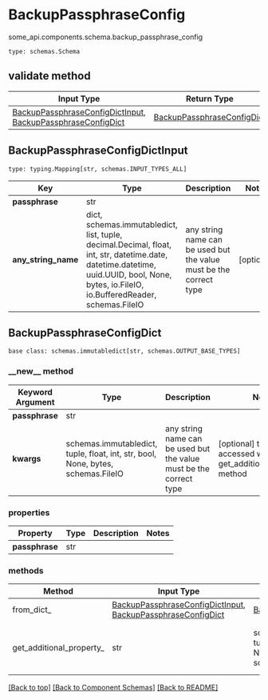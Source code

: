 # BackupPassphraseConfig
some_api.components.schema.backup_passphrase_config
```
type: schemas.Schema
```

## validate method
Input Type | Return Type | Notes
------------ | ------------- | -------------
[BackupPassphraseConfigDictInput](#backuppassphraseconfigdictinput), [BackupPassphraseConfigDict](#backuppassphraseconfigdict) | [BackupPassphraseConfigDict](#backuppassphraseconfigdict) |

## BackupPassphraseConfigDictInput
```
type: typing.Mapping[str, schemas.INPUT_TYPES_ALL]
```
Key | Type |  Description | Notes
------------ | ------------- | ------------- | -------------
**passphrase** | str |  |
**any_string_name** | dict, schemas.immutabledict, list, tuple, decimal.Decimal, float, int, str, datetime.date, datetime.datetime, uuid.UUID, bool, None, bytes, io.FileIO, io.BufferedReader, schemas.FileIO | any string name can be used but the value must be the correct type | [optional]

## BackupPassphraseConfigDict
```
base class: schemas.immutabledict[str, schemas.OUTPUT_BASE_TYPES]
```
### &lowbar;&lowbar;new&lowbar;&lowbar; method
Keyword Argument | Type | Description | Notes
---------------- | ---- | ----------- | -----
**passphrase** | str |  |
**kwargs** | schemas.immutabledict, tuple, float, int, str, bool, None, bytes, schemas.FileIO | any string name can be used but the value must be the correct type | [optional] typed value is accessed with the get_additional_property_ method

### properties
Property | Type | Description | Notes
-------- | ---- | ----------- | -----
**passphrase** | str |  |

### methods
Method | Input Type | Return Type | Notes
------ | ---------- | ----------- | ------
from_dict_ | [BackupPassphraseConfigDictInput](#backuppassphraseconfigdictinput), [BackupPassphraseConfigDict](#backuppassphraseconfigdict) | [BackupPassphraseConfigDict](#backuppassphraseconfigdict) | a constructor
get_additional_property_ | str | schemas.immutabledict, tuple, float, int, str, bool, None, bytes, schemas.FileIO, schemas.Unset }} | provides type safety for additional properties

[[Back to top]](#top) [[Back to Component Schemas]](../../../README.md#Component-Schemas) [[Back to README]](../../../README.md)
